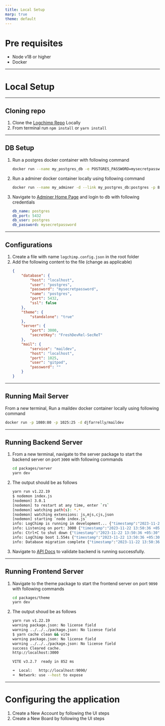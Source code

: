 ```yaml
---
title: Local Setup
marp: true
theme: default
---
```


# Pre requisites

* Node v18 or higher
* Docker
  
---
# Local Setup

---

## Cloning repo

1. Clone the [Logchimp Repo](https://github.com/thakurganeshsinghfw/logchimp/) Locally
2. From terminal run `npm install` or `yarn install`

---

## DB Setup

1. Run a postgres docker container with following command
    ```sh
    docker run --name my_postgres_db -e POSTGRES_PASSWORD=mysecretpassword -p 5432:5432 -v logchimp_db_data:/var/lib/postgresql/data -d postgres
    ```
2. Run a adminer docker container locally using following command
    ```sh
    docker run --name my_adminer -d --link my_postgres_db:postgres -p 8080:8080 adminer
    ```
3. Navigate to [Adminer Home Page](http://localhost:8080) and login to db with following credentials
    ```yml
    db_name: postgres
    db_port: 5432
    db_user: postgres
    db_password: mysecretpassword
    ```

---
## Configurations

1. Create a file with name `logchimp.config.json` in the root folder
2. Add the following content to the file (change as applicable)
    ```json
    {
        "database": {
            "host": "localhost",
            "user": "postgres",
            "password": "mysecretpassword",
            "name": "postgres",
            "port": 5432,
            "ssl": false
        },
        "theme": {
            "standalone": "true"
        },
        "server": {
            "port": 3000,
            "secretKey": "FreshDevRel-SecReT"
        },
        "mail": {
            "service": "maildev",
            "host": "localhost",
            "port": 1025,
            "user": "gitpod",
            "password": ""
        }
    }
    ```
---

## Running Mail Server

From a new terminal, Run a maildev docker container locally using following command
```sh
docker run -p 1080:80 -p 1025:25 -d djfarrelly/maildev
```

---

## Running Backend Server

1. From a new terminal, navigate to the server package to start the backend server on port `3000` with following commands
    ```sh
    cd packages/server
    yarn dev
    ```
2. The output should be as follows
    ```sh
    yarn run v1.22.19
    $ nodemon index.js
    [nodemon] 3.0.1
    [nodemon] to restart at any time, enter `rs`
    [nodemon] watching path(s): *.*
    [nodemon] watching extensions: js,mjs,cjs,json
    [nodemon] starting `node index.js`
    info: LogChimp is running in development... {"timestamp":"2023-11-22 13:50:36 +05:30"}
    info: Listening on port: 3000 {"timestamp":"2023-11-22 13:50:36 +05:30"}
    info: Ctrl+C to shut down {"timestamp":"2023-11-22 13:50:36 +05:30"}
    info: LogChimp boot 1.554s {"timestamp":"2023-11-22 13:50:36 +05:30"}
    info: Database migration complete {"timestamp":"2023-11-22 13:50:36 +05:30"}
    ```
3. Navigate to [API Docs](http://localhost:3000/api-docs/) to validate backend is running successfully.

---

## Running Frontend Server

1. Navigate to the theme package to start the frontend server on port `9090` with following commands
    ```sh
    cd packages/theme
    yarn dev
    ```
2. The output shoud be as follows
    ```sh
    yarn run v1.22.19
    warning package.json: No license field
    warning ../../../package.json: No license field
    $ yarn cache clean && vite
    warning package.json: No license field
    warning ../../../package.json: No license field
    success Cleared cache.
    http://localhost:3000

    VITE v3.2.7  ready in 852 ms

    ➜  Local:   http://localhost:9090/
    ➜  Network: use --host to expose
    ```

---

# Configuring the application

1. Create a New Account by following the UI steps
2. Create a New Board  by following the UI steps